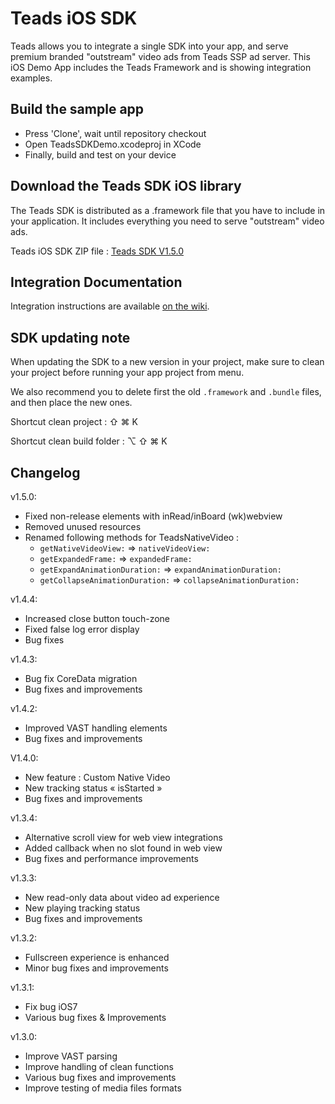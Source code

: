 # Teads iOS SDK

Teads allows you to integrate a single SDK into your app, and serve premium branded "outstream" video ads from Teads SSP ad server. 
This iOS Demo App includes the Teads Framework and is showing integration examples.

## Build the sample app

* Press 'Clone', wait until repository checkout
* Open TeadsSDKDemo.xcodeproj in XCode 
* Finally, build and test on your device

## Download the Teads SDK iOS library

The Teads SDK is distributed as a .framework file that you have to include in your application. It includes everything you need to serve "outstream" video ads.

Teads iOS SDK ZIP file : [Teads SDK V1.5.0](https://github.com/teads/TeadsSDK-iOS/releases/latest)

## Integration Documentation

Integration instructions are available [on the wiki](https://github.com/teads/TeadsSDK-iOS/wiki).

## SDK updating note

When updating the SDK to a new version in your project, make sure to clean your project before running your app project from menu.

We also recommend you to delete first the old `.framework` and `.bundle` files, and then place the new ones.

Shortcut clean project : &#x21E7; &#x2318; K 

Shortcut clean build folder : &#x2325; &#x21E7; &#x2318; K 


## Changelog

v1.5.0:
- Fixed non-release elements with inRead/inBoard (wk)webview
- Removed unused resources
- Renamed following methods for TeadsNativeVideo :
    - `getNativeVideoView:` => `nativeVideoView:`
    - `getExpandedFrame:`   => `expandedFrame:`
    - `getExpandAnimationDuration:`   => `expandAnimationDuration:`
    - `getCollapseAnimationDuration:` => `collapseAnimationDuration:`

v1.4.4:
- Increased close button touch-zone
- Fixed false log error display
- Bug fixes

v1.4.3:
- Bug fix CoreData migration
- Bug fixes and improvements

v1.4.2:
- Improved VAST handling elements
- Bug fixes and improvements

V1.4.0:
- New feature : Custom Native Video
- New tracking status « isStarted »
- Bug fixes and improvements

v1.3.4:
- Alternative scroll view for web view integrations
- Added callback when no slot found in web view
- Bug fixes and performance improvements

v1.3.3:
- New read-only data about video ad experience
- New playing tracking status
- Bug fixes and improvements

v1.3.2:
- Fullscreen experience is enhanced
- Minor bug fixes and improvements

v1.3.1:
- Fix bug iOS7
- Various bug fixes & Improvements

v1.3.0:
- Improve VAST parsing
- Improve handling of clean functions
- Various bug fixes and improvements
- Improve testing of media files formats
